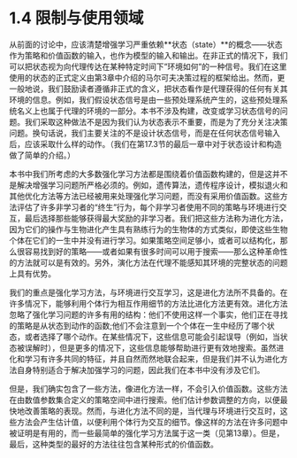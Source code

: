 # 1.4 限制与使用领域

从前面的讨论中，应该清楚增强学习严重依赖**状态（state）**的概念——状态作为策略和价值函数的输入，也作为模型的输入和输出。在非正式的情况下，我们可以把状态视为向代理传达在某种特定时间下”环境如何”的一种信号。我们在这里使用的状态的正式定义由第3章中介绍的马尔可夫决策过程的框架给出。然而，更一般地说，我们鼓励读者遵循非正式的含义，把状态看作是代理获得的任何有关其环境的信息。例如，我们假设状态信号是由一些预处理系统产生的，这些预处理系统名义上也属于代理的环境的一部分。本书不涉及构建，改变或学习状态信号的问题。我们采取这种做法不是因为我们认为状态表示不重要，而是为了充分关注决策问题。换句话说，我们主要关注的不是设计状态信号，而是在任何状态信号输入后，应该采取什么样的动作。（我们在第17.3节的最后一章中对于状态设计和构造做了简单的介绍。）

本书中我们所考虑的大多数强化学习方法都是围绕着价值函数构建的，但是这并不是解决增强学习问题所严格必须的。例如，遗传算法，遗传程序设计，模拟退火和其他优化方法等方法已经被用来处理强化学习问题，而没有采用价值函数。这些方法评估了许多非学习者的“终生”行为，每个非学习者使用不同的策略与环境进行交互，最后选择那些能够获得最大奖励的非学习者。我们把这些方法称为进化方法，因为它们的操作与生物进化产生具有熟练行为的生物体的方式类似，即使这些生物个体在它们的一生中并没有进行学习。如果策略空间足够小，或者可以结构化，那么很容易找到好的策略——或者如果有很多时间可以用于搜索——那么这种革命性的方法就可以是有效的。另外，演化方法在代理不能感知其环境的完整状态的问题上具有优势。

我们的重点是强化学习方法，与环境进行交互学习，这是进化方法所不具备的。在许多情况下，能够利用个体行为相互作用细节的方法比进化方法更有效。进化方法忽略了强化学习问题的许多有用的结构：他们不使用这样一个事实，他们正在寻找的策略是从状态到动作的函数;他们不会注意到一个个体在一生中经历了哪个状态，或者选择了哪个动作。在某些情况下，这些信息可能会引起误导（例如，当状态被误解时），但是更多的情况下，这些信息能够帮助进行更有效地搜索。虽然进化和学习有许多共同的特征，并且自然而然地联合起来，但是我们并不认为进化方法自身特别适合于解决加强学习的问题，因此我们在本书中没有涉及它们。

但是，我们确实包含了一些方法，像进化方法一样，不会引入价值函数。这些方法在由数值参数集合定义的策略空间中进行搜索。他们估计参数调整的方向，以便最快地改善策略的表现。然而，与进化方法不同的是，当代理与环境进行交互时，这些方法会产生估计值，以便利用个体行为交互的细节。像这样的方法在许多问题中被证明是有用的，而一些最简单的强化学习方法属于这一类（见第13章）。但是，最后，这种类型的最好的方法往往包含某种形式的价值函数。